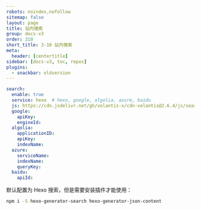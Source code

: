 ```yaml
---
robots: noindex,nofollow
sitemap: false
layout: page
title: 站内搜索
group: docs-v3
order: 310
short_title: 3-10 站内搜索
meta:
  header: [centertitle]
sidebar: [docs-v3, toc, repos]
plugins:
  - snackbar: oldversion
---
```

 

```yaml blog/_config.volantis.yml
search:
  enable: true
  service: hexo  # hexo, google, algolia, azure, baidu
  js: https://cdn.jsdelivr.net/gh/volantis-x/cdn-volantis@2.6.4/js/search.js
  google:
    apiKey:
    engineId:
  algolia:
    applicationID:
    apiKey:
    indexName:
  azure:
    serviceName:
    indexName:
    queryKey:
  baidu:
    apiId:
```
默认配置为 Hexo 搜索，但是需要安装插件才能使用：
```sh
npm i -S hexo-generator-search hexo-generator-json-content
```
